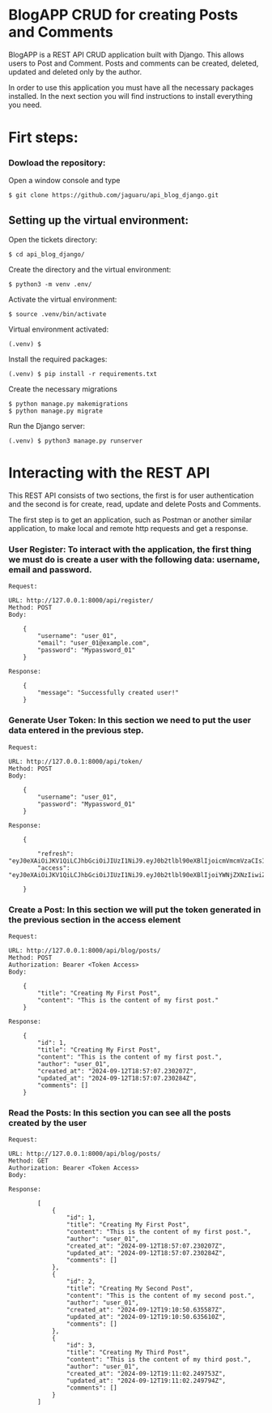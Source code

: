 # BlogAPP CRUD for creating Posts and Comments

BlogAPP is a REST API CRUD application built with Django. This allows users to Post and Comment. Posts and comments can be created, deleted, updated and deleted only by the author.

In order to use this application you must have all the necessary packages installed. In the next section you will find instructions to install everything you need.


# Firt steps:

### Dowload the repository:

Open a window console and type

    $ git clone https://github.com/jaguaru/api_blog_django.git

## Setting up the virtual environment:

Open the tickets directory:

    $ cd api_blog_django/

Create the directory and the virtual environment:

    $ python3 -m venv .env/

Activate the virtual environment:

    $ source .venv/bin/activate

Virtual environment activated:

    (.venv) $

Install the required packages:

    (.venv) $ pip install -r requirements.txt

Create the necessary migrations

    $ python manage.py makemigrations
    $ python manage.py migrate

Run the Django server:

    (.venv) $ python3 manage.py runserver


# Interacting with the REST API

This REST API consists of two sections, the first is for user authentication and the second is for create, read, update and delete Posts and Comments.

The first step is to get an application, such as Postman or another similar application, to make local and remote http requests and get a response.

### User Register: To interact with the application, the first thing we must do is create a user with the following data: username, email and password.

    Request:

    URL: http://127.0.0.1:8000/api/register/
    Method: POST
    Body:

        {
            "username": "user_01",
            "email": "user_01@example.com",
            "password": "Mypassword_01"
        }
    
    Response:

        {
            "message": "Successfully created user!"
        }

### Generate User Token: In this section we need to put the user data entered in the previous step.

    Request:

    URL: http://127.0.0.1:8000/api/token/
    Method: POST
    Body:

        {
            "username": "user_01",
            "password": "Mypassword_01"
        }
    
    Response:

        {

            "refresh": "eyJ0eXAiOiJKV1QiLCJhbGciOiJIUzI1NiJ9.eyJ0b2tlbl90eXBlIjoicmVmcmVzaCIsImV4cCI6MTcyNjI1MzI4MSwiaWF0IjoxNzI2MTY2ODgxLCJqdGkiOiJhOTMxOGY0ODI3MGU0ZDM1YmRiNzg3YTAxYTZjMGY2YSIsInVzZXJfaWQiOjR9.jS1LHtX_okJvUr7QA9HjOAI_HPL2kJOqQ027bdpV7fs",
            "access": "eyJ0eXAiOiJKV1QiLCJhbGciOiJIUzI1NiJ9.eyJ0b2tlbl90eXBlIjoiYWNjZXNzIiwiZXhwIjoxNzI2MTY4NjgxLCJpYXQiOjE3MjYxNjY4ODEsImp0aSI6IjBhZDQ4ZTYxODY5NzRkMTE5OGI4YjU2NGMxYzllMjI5IiwidXNlcl9pZCI6NH0.wsomb5wHXKZM4liTmYpZgxlrZmud03BEcKFg5IlbY0c"

        }

### Create a Post: In this section we will put the token generated in the previous section in the access element

    Request:

    URL: http://127.0.0.1:8000/api/blog/posts/
    Method: POST
    Authorization: Bearer <Token Access>
    Body:

        {
            "title": "Creating My First Post",
            "content": "This is the content of my first post."
        }
    
    Response:

        {
            "id": 1,
            "title": "Creating My First Post",
            "content": "This is the content of my first post.",
            "author": "user_01",
            "created_at": "2024-09-12T18:57:07.230207Z",
            "updated_at": "2024-09-12T18:57:07.230284Z",
            "comments": []
        }

### Read the Posts: In this section you can see all the posts created by the user

    Request:

    URL: http://127.0.0.1:8000/api/blog/posts/
    Method: GET
    Authorization: Bearer <Token Access>
    Body:
    
    Response:

            [
                {
                    "id": 1,
                    "title": "Creating My First Post",
                    "content": "This is the content of my first post.",
                    "author": "user_01",
                    "created_at": "2024-09-12T18:57:07.230207Z",
                    "updated_at": "2024-09-12T18:57:07.230284Z",
                    "comments": []
                },
                {
                    "id": 2,
                    "title": "Creating My Second Post",
                    "content": "This is the content of my second post.",
                    "author": "user_01",
                    "created_at": "2024-09-12T19:10:50.635587Z",
                    "updated_at": "2024-09-12T19:10:50.635610Z",
                    "comments": []
                },
                {
                    "id": 3,
                    "title": "Creating My Third Post",
                    "content": "This is the content of my third post.",
                    "author": "user_01",
                    "created_at": "2024-09-12T19:11:02.249753Z",
                    "updated_at": "2024-09-12T19:11:02.249794Z",
                    "comments": []
                }
            ]

